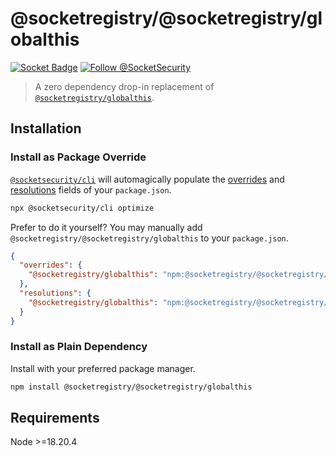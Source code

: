 # @socketregistry/@socketregistry/globalthis

[![Socket Badge](https://socket.dev/api/badge/npm/package/@socketregistry/@socketregistry/globalthis)](https://socket.dev/npm/package/@socketregistry/@socketregistry/globalthis)
[![Follow @SocketSecurity](https://img.shields.io/twitter/follow/SocketSecurity?style=social)](https://twitter.com/SocketSecurity)

> A zero dependency drop-in replacement of
> [`@socketregistry/globalthis`](https://www.npmjs.com/package/@socketregistry/globalthis).

## Installation

### Install as Package Override

[`@socketsecurity/cli`](https://www.npmjs.com/package/@socketsecurity/cli) will
automagically populate the
[overrides](https://docs.npmjs.com/cli/v9/configuring-npm/package-json#overrides)
and [resolutions](https://yarnpkg.com/configuration/manifest#resolutions) fields
of your `package.json`.

```sh
npx @socketsecurity/cli optimize
```

Prefer to do it yourself? You may manually add
`@socketregistry/@socketregistry/globalthis` to your `package.json`.

```json
{
  "overrides": {
    "@socketregistry/globalthis": "npm:@socketregistry/@socketregistry/globalthis@^1"
  },
  "resolutions": {
    "@socketregistry/globalthis": "npm:@socketregistry/@socketregistry/globalthis@^1"
  }
}
```

### Install as Plain Dependency

Install with your preferred package manager.

```sh
npm install @socketregistry/@socketregistry/globalthis
```

## Requirements

Node &gt;=18.20.4
